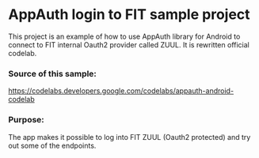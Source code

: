 # AppAuth login to FIT sample project
This project is an example of how to use AppAuth library for Android to connect to FIT internal Oauth2 provider called ZUUL.
It is rewritten official codelab.

### Source of this sample: 
https://codelabs.developers.google.com/codelabs/appauth-android-codelab

### Purpose:
The app makes it possible to log into FIT ZUUL (Oauth2 protected) and try out some of the endpoints.
